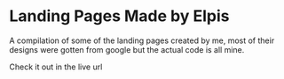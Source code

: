 # Landing Pages Made by Elpis

A compilation of some of the landing pages created by me, most of their designs were gotten from google but the actual code is all mine. 

Check it out in the live url